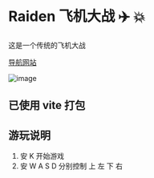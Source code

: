 # Raiden 飞机大战 ✈️ 💥
这是一个传统的飞机大战

[导航网站](https://osiberiao.github.io/Raiden/index.html "雷霆战机")

![image](https://osiberiao.github.io/Raiden/README/Raiden.webp)

## 已使用 vite 打包

## 游玩说明

1. 安 K 开始游戏
2. 安 W A S D 分别控制 上 左 下 右
